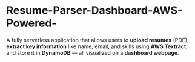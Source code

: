 # Resume-Parser-Dashboard-AWS-Powered-
A fully serverless application that allows users to **upload resumes** (PDF), **extract key information** like name, email, and skills using **AWS Textract**, and store it in **DynamoDB** — all visualized on a **dashboard webpage**.
